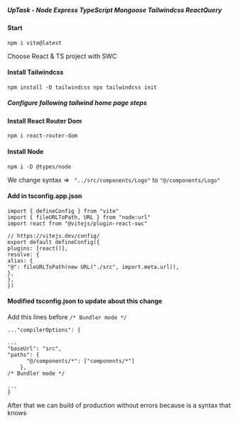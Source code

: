 ##### UpTask - Node Express TypeScript Mongoose Tailwindcss ReactQuery

#### Start

`npm i vite@latest`

Choose React & TS project with SWC

#### Install Tailwindcss

`npm install -D tailwindcss
npx tailwindcss init`

##### Configure following tailwind home page steps

#### Install React Router Dom

`npm i react-router-dom`

#### Install Node

`npm i -D @types/node`

We change syntax =>
` "../src/components/Logo"` to `"@/components/Logo"`

#### Add in tsconfig.app.json

```
import { defineConfig } from "vite"
import { fileURLToPath, URL } from "node:url"
import react from "@vitejs/plugin-react-swc"

// https://vitejs.dev/config/
export default defineConfig({
plugins: [react()],
resolve: {
alias: {
"@": fileURLToPath(new URL("./src", import.meta.url)),
},
},
})

```

#### Modified tsconfig.json to update about this change

Add this lines before
`/* Bundler mode */`

```
..."compilerOptions": {

...
"baseUrl": "src",
"paths": {
      "@/components/*": ["components/*"]
    },
/* Bundler mode */

...
}
```

After that we can build of production without errors because is a syntax that knows
